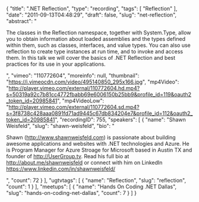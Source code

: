 {
  "title": ".NET Reflection",
  "type": "recording",
  "tags": [
    "Reflection"
  ],
  "date": "2011-09-13T04:48:29",
  "draft": false,
  "slug": "net-reflection",
  "abstract": "<p>The classes in the Reflection namespace, together with System.Type, allow you to obtain information about loaded assemblies and the types defined within them, such as classes, interfaces, and value types. You can also use reflection to create type instances at run time, and to invoke and access them. In this talk we will cover the basics of .NET Reflection and best practices for its use in your applications.</p>",
  "vimeo": "110772604",
  "moreinfo": null,
  "thumbnail": "https://i.vimeocdn.com/video/495140850_295x166.jpg",
  "mp4Video": "http://player.vimeo.com/external/110772604.hd.mp4?s=50319a92c7b81cc4772fbabb69e6006150b25bb9&profile_id=119&oauth2_token_id=20985841",
  "mp4VideoLow": "http://player.vimeo.com/external/110772604.sd.mp4?s=3f8738c428aaa0891fd71ad9445c67db834204e7&profile_id=112&oauth2_token_id=20985841",
  "recordingID": 755,
  "speakers": [
    {
      "name": "Shawn Weisfeld",
      "slug": "shawn-weisfeld",
      "bio": "<p>Shawn (http://www.shawnweisfeld.com) is passionate about building awesome applications and websites with .NET technologies and Azure. He is Program Manager for Azure Stroage for Microsoft based in Austin TX and founder of http://UserGroup.tv. Read his full bio at http://about.me/shawnweisfeld or connect with him on LinkedIn https://www.linkedin.com/in/shawnweisfeld/</p>",
      "count": 72
    }
  ],
  "ugtvtags": [
    {
      "name": "Reflection",
      "slug": "reflection",
      "count": 1
    }
  ],
  "meetups": [
    {
      "name": "Hands On Coding .NET Dallas",
      "slug": "hands-on-coding-net-dallas",
      "count": 7
    }
  ]
}
